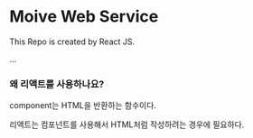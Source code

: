# Moive Web Service

This Repo is created by React JS.

...

### 왜 리액트를 사용하나요?

component는 HTML을 반환하는 함수이다.

리액트는 컴포넌트를 사용해서 HTML처럼 작성하려는 경우에 필요하다.
